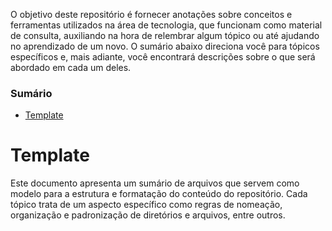O objetivo deste repositório é fornecer anotações sobre conceitos e ferramentas utilizados na área de tecnologia, que funcionam como material de consulta, auxiliando na hora de relembrar algum tópico ou até ajudando no aprendizado de um novo. O sumário abaixo direciona você para tópicos específicos e, mais adiante, você encontrará descrições sobre o que será abordado em cada um deles.

### Sumário

- [Template](./1-template/)

# Template

Este documento apresenta um sumário de arquivos que servem como modelo para a estrutura e formatação do conteúdo do repositório. Cada tópico trata de um aspecto específico como regras de nomeação, organização e padronização de diretórios e arquivos, entre outros.